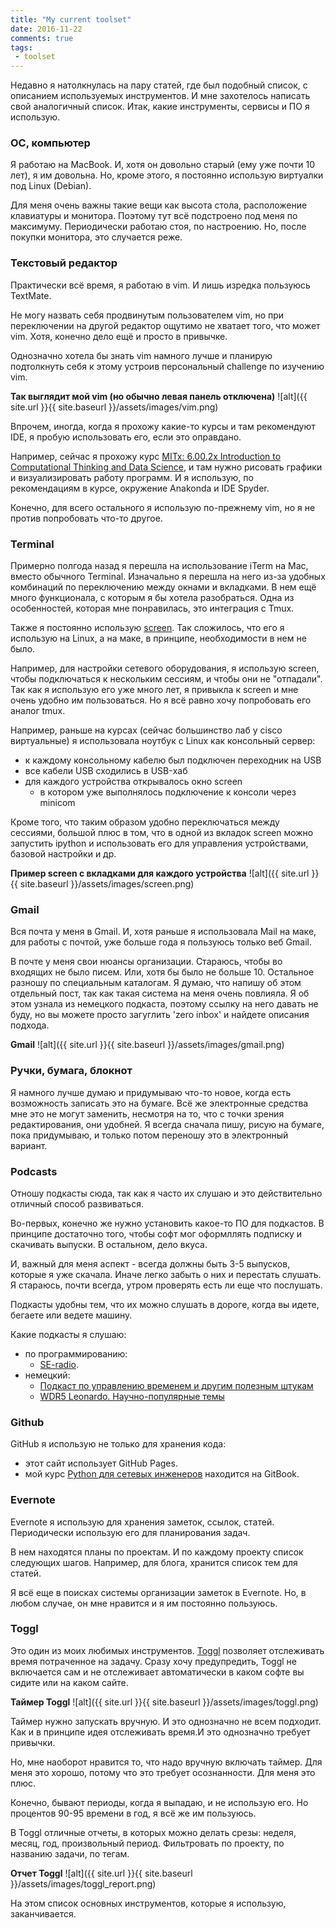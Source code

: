 ```yaml
---
title: "My current toolset"
date: 2016-11-22
comments: true
tags:
 - toolset
---
```


Недавно я натолкнулась на пару статей, где был подобный список, с описанием используемых инструментов. И мне захотелось написать свой аналогичный список. Итак, какие инструменты, сервисы и ПО я использую.


### ОС, компьютер

Я работаю на MacBook. И, хотя он довольно старый (ему уже почти 10 лет), я им довольна.
Но, кроме этого, я постоянно использую виртуалки под Linux (Debian).

Для меня очень важны такие вещи как высота стола, расположение клавиатуры и монитора.
Поэтому тут всё подстроено под меня по максимуму.
Периодически работаю стоя, по настроению. Но, после покупки монитора, это случается реже.


### Текстовый редактор

Практически всё время, я работаю в vim. И лишь изредка пользуюсь TextMate.

Не могу назвать себя продвинутым пользователем vim, но при переключении на другой редактор ощутимо не хватает того, что может vim. Хотя, конечно дело ещё и просто в привычке.

Однозначно хотела бы знать vim намного лучше и планирую подтолкнуть себя к этому устроив персональный challenge по изучению vim.

__Так выглядит мой vim (но обычно левая панель отключена)__
![alt]({{ site.url }}{{ site.baseurl }}/assets/images/vim.png)

Впрочем, иногда, когда я прохожу какие-то курсы и там рекомендуют IDE, я пробую использовать его, если это оправдано.

Например, сейчас я прохожу курс [MITx: 6.00.2x Introduction to Computational Thinking and Data Science](https://courses.edx.org/courses/course-v1:MITx+6.00.2x_6+3T2016), и там нужно рисовать графики и визуализировать работу программ.
И я использую, по рекомендациям в курсе, окружение Anakonda и IDE Spyder.

Конечно, для всего остального я использую по-прежнему vim, но я не против попробовать что-то другое.

### Terminal

Примерно полгода назад я перешла на использование iTerm на Mac, вместо обычного Terminal. Изначально я перешла на него из-за удобных комбинаций по переключению между окнами и вкладками. В нем ещё много функционала, с которым я бы хотела разобраться.
Одна из особенностей, которая мне понравилась,  это интеграция с Tmux.


Также я постоянно использую [screen](http://xgu.ru/wiki/GNU_Screen). Так сложилось, что его я использую на Linux, а на маке, в принципе, необходимости в нем не было.

Например, для настройки сетевого оборудования, я использую screen, чтобы подключаться к нескольким сессиям, и чтобы они не "отпадали". Так как я использую его уже много лет, я привыкла к screen и мне очень удобно им пользоваться. Но я всё равно хочу попробовать его аналог tmux.

Например, раньше на курсах (сейчас большинство лаб у cisco виртуальные) я использовала ноутбук с Linux как консольный сервер:

* к каждому консольному кабелю был подключен переходник на USB
* все кабели USB сходились в USB-хаб
* для каждого устройства открывалось окно screen
   * в котором уже выполнялось подключение к консоли через minicom

Кроме того, что таким образом удобно переключаться между сессиями, большой плюс в том, что в одной из вкладок screen можно запустить ipython и использовать его для управления устройствами, базовой настройки и др.

__Пример screen с вкладками для каждого устройства__
![alt]({{ site.url }}{{ site.baseurl }}/assets/images/screen.png)


### Gmail

Вся почта у меня в Gmail. И, хотя раньше я использовала Mail на маке, для работы с почтой, уже больше года я пользуюсь только веб Gmail.

В почте у меня свои нюансы организации. Стараюсь, чтобы во входящих не было писем. Или, хотя бы было не больше 10. Остальное разношу по специальным каталогам. Я думаю, что напишу об этом отдельный пост, так как такая система на меня очень повлияла.
Я об этом узнала из немецкого подкаста, поэтому ссылку на него давать не буду, но вы можете просто загуглить 'zero inbox' и найдете описания подхода.

__Gmail__
![alt]({{ site.url }}{{ site.baseurl }}/assets/images/gmail.png)


### Ручки, бумага, блокнот

Я намного лучше думаю и придумываю что-то новое, когда есть возможность записать это на бумаге. Всё же электронные средства мне это не могут заменить, несмотря на то, что с точки зрения редактирования, они удобней.
Я всегда сначала пишу, рисую на бумаге, пока придумываю, и только потом переношу это в электронный вариант.

### Podcasts

Отношу подкасты сюда, так как я часто их слушаю и это действительно отличный способ развиваться.

Во-первых, конечно же нужно установить какое-то ПО для подкастов. В принципе достаточно того, чтобы софт мог оформллять подписку и скачивать выпуски. В остальном, дело вкуса.

И, важный для меня аспект - всегда должны быть 3-5 выпусков, которые я уже скачала. Иначе легко забыть о них и перестать слушать. Я стараюсь, почти всегда, утром проверять есть ли еще что послушать.

Подкасты удобны тем, что их можно слушать в дороге, когда вы идете, бегаете или ведете машину.

Какие подкасты я слушаю:

* по программированию:
   * [SE-radio](http://www.se-radio.net/).
* немецкий:
   * [Подкаст по управлению временем и другим полезным штукам](https://selbst-management.biz/podcast-2/)
   * [WDR5 Leonardo. Научно-популярные темы](http://www1.wdr.de/radio/wdr5/podcast/index.html)

### Github

GitHub я использую не только для хранения кода:

* этот сайт использует GitHub Pages.
* мой курс [Python для сетевых инженеров](https://www.gitbook.com/book/natenka/pyneng/details) находится на GitBook.

### Evernote

Evernote я использую для хранения заметок, ссылок, статей. Периодически использую его для планирования задач.

В нем находятся планы по проектам. И по каждому проекту список следующих шагов. Например, для блога, хранится список тем для статей.

Я всё еще в поисках системы организации заметок в Evernote. Но, в любом случае, он мне нравится и я им постоянно пользуюсь.


### Toggl

Это один из моих любимых инструментов.
[Toggl](https://toggl.com/) позволяет отслеживать время потраченное на задачу. Сразу хочу предупредить, Toggl не включается сам и не отслеживает автоматически в каком софте вы сидите или на каком сайте.

__Таймер Toggl__
![alt]({{ site.url }}{{ site.baseurl }}/assets/images/toggl.png)

Таймер нужно запускать вручную. И это однозначно не всем подходит. Как и в принципе идея отслеживать время.И это однозначно требует привычки. 

Но, мне наоборот нравится то, что надо вручную включать таймер. Для меня это хорошо, потому что это требует осознанности. Для меня это плюс.

Конечно, бывают периоды, когда я выпадаю, и не использую его. Но процентов 90-95 времени в год, я всё же им пользуюсь.

В Toggl отличные отчеты, в которых можно делать срезы: неделя, месяц, год, произвольный период. Фильтровать по проекту, по названию задачи, по тегам.

__Отчет Toggl__
![alt]({{ site.url }}{{ site.baseurl }}/assets/images/toggl_report.png)


На этом список основных инструментов, которые я использую, заканчивается.

